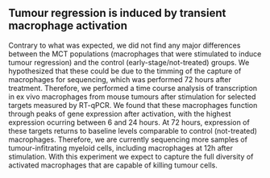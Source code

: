 ## Tumour regression is induced by transient macrophage activation 

Contrary to what was expected, we did not find any major differences between the MCT populations (macrophages that were stimulated to induce tumour regression) and the control (early-stage/not-treated) groups. We hypothesized that these could be due to the timming of the capture of macrophages for sequencing, which was performed 72 hours after treatment. Therefore, we performed a time course analysis of transcription in ex vivo macrophages from mouse tumours after stimulation for selected targets measured by RT-qPCR. We found that these macrophages function through peaks of gene expression after activation, with the highest expression ocurring between 6 and 24 hours. At 72 hours, expression of these targets returns to baseline levels comparable to control (not-treated) macrophages. Therefore, we are currently sequencing more samples of tumour-infitrating myeloid cells, including macrophages at 12h after stimulation. With this experiment we expect to capture the full diversity of activated macrophages that are capable of killing tumour cells. 

